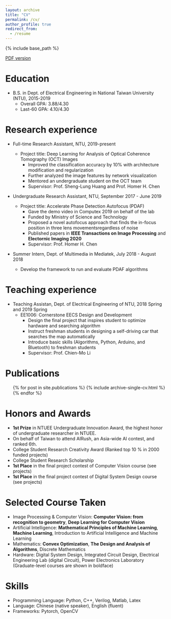 ```yaml
---
layout: archive
title: "CV"
permalink: /cv/
author_profile: true
redirect_from:
  - /resume
---
```


{% include base_path %}

[PDF version](http://JerryHoTaiwan.github.io/files/CV_Chi_Jui_Ho_v7.pdf) <br/>

Education
======
* B.S. in Dept. of Electrical Engineering in National Taiwan University (NTU), 2015-2019
  * Overall GPA: 3.88/4.30
  * Last-60 GPA: 4.10/4.30
  
Research experience
======
* Full-time Research Assistant, NTU, 2019-present
  * Project title: Deep Learning for Analysis of Optical Coherence Tomography (OCT) Images
    * Improved the classification accuracy by 10% with architecture modification and regularization
    * Further analyzed the image features by network visualization
    * Mentored an undergraduate student on the OCT team
    * Supervisor: Prof. Sheng-Lung Huang and Prof. Homer H. Chen

* Undergraduate Research Assistant, NTU, September 2017 - June 2019
  * Project title: Accelerate Phase Detection Autofocus (PDAF)
    * Gave the demo video in Computex 2019 on behalf of the lab
    * Funded by Ministry of Science and Technology
    * Proposed a novel autofocus approach that finds the in-focus position in three lens movementsregardless of noise
    * Published papers in **IEEE Transactions on Image Processing** and **Electornic Imaging 2020**
    * Supervisor: Prof. Homer H. Chen

* Summer Intern, Dept. of Multimedia in Mediatek, July 2018 - August 2018
  * Develop the framework to run and evaluate PDAF algorithms

Teaching experience
======
* Teaching Assistan, Dept. of Electrical Engineering of NTU, 2018 Spring and 2019 Spring
  * EE1006: Cornerstone EECS Design and Development
    * Design the final project that inspires student to optimize hardware and searching algorithm
    * Instruct freshman students in designing a self-driving car that searches the map automatically
    * Introduce basic skills (Algorithms, Python, Arduino, and Bluetooth) to freshman students
    * Supervisor: Prof. Chien-Mo Li

Publications
======
  <ul>{% for post in site.publications %}
    {% include archive-single-cv.html %}
  {% endfor %}</ul>

Honors and Awards
======
* **1st Prize** in NTUEE Undergraduate Innovation Award, the highest honor of undergraduate researcher in NTUEE.
* On behalf of Taiwan to attend AIRush, an Asia-wide AI contest, and ranked 6th.
* College Student Research Creativity Award (Ranked top 10 % in 2000 funded projects)
* College Student Research Scholarship
* **1st Place** in the final project contest of Computer Vision course (see projects)
* **1st Place** in the final project contest of Digital System Design course (see projects)

Selected Course Taken
======
* Image Processing & Computer Vision: **Computer Vision: from recognition to geometry**, **Deep Learning for Computer Vision**
* Artificial Intelligence: **Mathematical Principles of Machine Learning**, **Machine Learning**, Introduction to Artificial Intelligence and Machine Learning
* Mathematics: **Convex Optimization**, **The Design and Analysis of Algorithms**, Discrete Mathematics
* Hardware: Digital System Design, Integrated Circuit Design, Electrical Engineering Lab (digital Circuit), Power Electronics Laboratory
 <br/>(Graduate-level courses are shown in boldface)

Skills
======
* Programming Language: Python, C++, Verilog, Matlab, Latex
* Language: Chinese (native speaker), English (fluent)
* Frameworks: Pytorch, OpenCV

  
